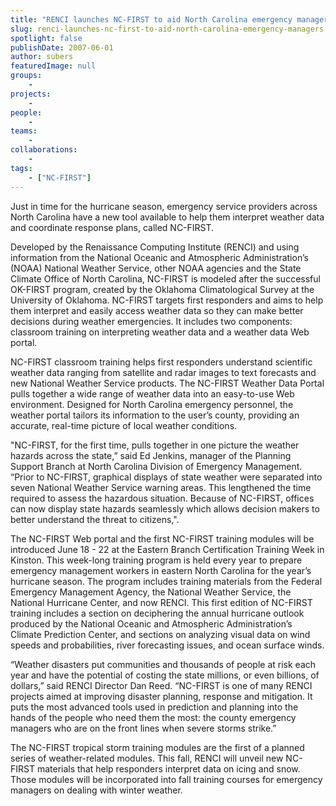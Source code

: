 ```yaml
---
title: "RENCI launches NC-FIRST to aid North Carolina emergency managers"
slug: renci-launches-nc-first-to-aid-north-carolina-emergency-managers
spotlight: false
publishDate: 2007-06-01
author: subers
featuredImage: null
groups:
    - 
projects:
    - 
people:
    - 
teams: 
    - 
collaborations:
    - 
tags:
    - ["NC-FIRST"]
---
```

Just in time for the hurricane season, emergency service providers across North Carolina have a new tool available to help them interpret weather data and coordinate response plans, called NC-FIRST.<!--more-->

Developed by the Renaissance Computing Institute (RENCI) and using information from the National Oceanic and Atmospheric Administration’s (NOAA) National Weather Service, other NOAA agencies and the State Climate Office of North Carolina, NC-FIRST is modeled after the successful OK-FIRST program, created by the Oklahoma Climatological Survey at the University of Oklahoma. NC-FIRST targets first responders and aims to help them interpret and easily access weather data so they can make better decisions during weather emergencies. It includes two components: classroom training on interpreting weather data and a weather data Web portal.

NC-FIRST classroom training helps first responders understand scientific weather data ranging from satellite and radar images to text forecasts and new National Weather Service products. The NC-FIRST Weather Data Portal pulls together a wide range of weather data into an easy-to-use Web environment. Designed for North Carolina emergency personnel, the weather portal tailors its information to the user’s county, providing an accurate, real-time picture of local weather conditions.

"NC-FIRST, for the first time, pulls together in one picture the weather hazards across the state,” said Ed Jenkins, manager of the Planning Support Branch at North Carolina Division of Emergency Management. “Prior to NC-FIRST, graphical displays of state weather were separated into seven National Weather Service warning areas. This lengthened the time required to assess the hazardous situation. Because of NC-FIRST, offices can now display state hazards seamlessly which allows decision makers to better understand the threat to citizens,".

The NC-FIRST Web portal and the first NC-FIRST training modules will be introduced June 18 - 22 at the Eastern Branch Certification Training Week in Kinston. This week-long training program is held every year to prepare emergency management workers in eastern North Carolina for the year’s hurricane season. The program includes training materials from the Federal Emergency Management Agency, the National Weather Service, the National Hurricane Center, and now RENCI. This first edition of NC-FIRST training includes a section on deciphering the annual hurricane outlook produced by the National Oceanic and Atmospheric Administration’s Climate Prediction Center, and sections on analyzing visual data on wind speeds and probabilities, river forecasting issues, and ocean surface winds.

“Weather disasters put communities and thousands of people at risk each year and have the potential of costing the state millions, or even billions, of dollars,” said RENCI Director Dan Reed. “NC-FIRST is one of many RENCI projects aimed at improving disaster planning, response and mitigation. It puts the most advanced tools used in prediction and planning into the hands of the people who need them the most: the county emergency managers who are on the front lines when severe storms strike.”

The NC-FIRST tropical storm training modules are the first of a planned series of weather-related modules. This fall, RENCI will unveil new NC-FIRST materials that help responders interpret data on icing and snow. Those modules will be incorporated into fall training courses for emergency managers on dealing with winter weather.
